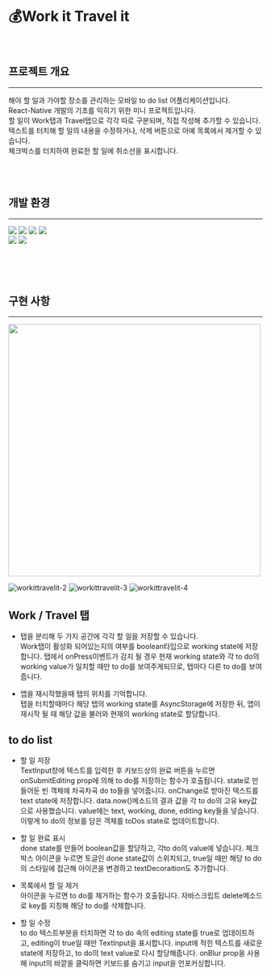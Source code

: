 
# 💰Work it Travel it
<br>

## 프로젝트 개요
---

해야 할 일과 가야할 장소를 관리하는 모바일 to do list 어플리케이션입니다.<br> React-Native 개발의 기초를 익히기 위한 미니 프로젝트입니다.<br>
할 일이 Work탭과 Travel탭으로 각각 따로 구분되며, 직접 작성해 추가할 수 있습니다.<br>
텍스트를 터치해 할 일의 내용을 수정하거나, 삭제 버튼으로 아예 목록에서 제거할 수 있습니다.<br>
체크박스를 터치하여 완료한 할 일에 취소선을 표시합니다.

<br><br>

## 개발 환경
---
<img src="https://img.shields.io/badge/JavaScript-F7DF1E?style=flat-square&logo=Javascript&logoColor=white"/></a>
<img src="https://img.shields.io/badge/ReactNative-61DAFB?style=flat-square&logo=React&logoColor=white"/></a>
<img src="https://img.shields.io/badge/StyleSheet-CC6699?style=flat-square&logo=React&logoColor=white"/></a>
<img src="https://img.shields.io/badge/Expo-000020?style=flat-square&logo=Expo&logoColor=white"/></a><br>
<img src="https://img.shields.io/badge/Github-181717?style=flat-square&logo=Github&logoColor=white"/></a>
<img src="https://img.shields.io/badge/Git-F05032?style=flat-square&logo=Git&logoColor=white"/></a><br><br>


<br><br>


## 구현 사항
---

<img src="https://user-images.githubusercontent.com/85019895/153166420-927d0cef-d263-450c-9738-c9704b5a44d8.png" width="500" height="500"/>

![workittravelit-2](https://user-images.githubusercontent.com/85019895/153166441-124c693c-af28-4f4e-bc66-2d4adeb9afb2.png)
![workittravelit-3](https://user-images.githubusercontent.com/85019895/153166450-f62e873d-4d6e-461e-acc4-b1054fff6d4c.png)
![workittravelit-4](https://user-images.githubusercontent.com/85019895/153166453-d65d1779-de3a-4140-be13-f72c2c235a7e.png)


## Work / Travel 탭
- 탭을 분리해 두 가지 공간에 각각 할 일을 저장할 수 있습니다. <br>
Work탭이 활성화 되어있는지의 여부를 boolean타입으로 working state에 저장합니다. 탭에서 onPress이벤트가 감지 될 경우 현재 working state와 각 to do의 working value가 일치할 때만 to do를 보여주게되므로, 탭마다 다른 to do를 보여줍니다. <br>

- 앱을 재시작했을때 탭의 위치를 기억합니다.<br>
탭을 터치할때마다 해당 탭의 working state를 AsyncStorage에 저장한 뒤, 앱이 재시작 될 때 해당 값을 불러와 현재의 working state로 할당합니다. 

## to do list
- 할 일 저장<br>
TextInput창에 텍스트를 입력한 후 키보드상의 완료 버튼을 누르면 onSubmitEditing prop에 의해 to do를 저장하는 함수가 호출됩니다. state로 만들어둔 빈 객체에 차곡차곡 do to들을 넣어줍니다. onChange로 받아진 텍스트를 text state에 저장합니다.  data.now()메소드의 결과 값을 각 to do의 고유 key값으로 사용했습니다. value에는 text, working, done, editing key들을 넣습니다. 이렇게 to do의 정보를 담은 객체를 toDos state로 업데이트합니다.

- 할 일 완료 표시<br>
done state를 만들어 boolean값을 할당하고, 각to do의 value에 넣습니다. 체크박스 아이콘을 누르면 토글인 done state값이 스위치되고, true일 때만 해당 to do의 스타일에 접근해 아이콘을 변경하고 textDecoraition도 추가합니다.

- 목록에서 할 일 제거<br>
아이콘을 누르면 to do를 제거하는 함수가 호출됩니다. 자바스크립트 delete메소드로 key를 지칭해 해당 to do를 삭제합니다.

- 할 일 수정<br>
to do 텍스트부분을 터치하면 각 to do 속의 editing state를 true로 업데이트하고, editing이 true일 때만 TextInput을 표시합니다. input에 적힌 텍스트를 새로운 state에 저장하고, to do의 text value로 다시 할당해줍니다. onBlur prop을 사용해 input의 바깥을 클릭하면 키보드를 숨기고 input을 언포커싱합니다.


<br><br>

